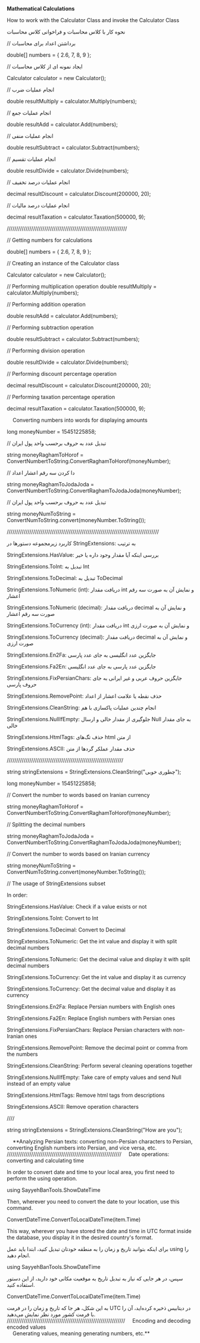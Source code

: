 ﻿**Mathematical Calculations**

How to work with the Calculator Class and invoke the Calculator Class

نحوه کار با کلاس محاسبات و فراخوانی کلاس محاسبات

// برداشتن اعداد برای محاسبات

double\[\] numbers = { 2.6, 7, 8, 9 };

// ایجاد نمونه ای از کلاس محاسبات

Calculator calculator = new Calculator();

// انجام عملیات ضرب

double resultMultiply = calculator.Multiply(numbers);

// انجام عملیات جمع

double resultAdd = calculator.Add(numbers);

// انجام عملیات منفی

double resultSubtract = calculator.Subtract(numbers);

// انجام عملیات تقسیم

double resultDivide = calculator.Divide(numbers);

// انجام عملیات درصد تخفیف

decimal resultDiscount = calculator.Discount(200000, 20);

// انجام عملیات درصد مالیات

decimal resultTaxation = calculator.Taxation(500000, 9);

////////////////////////////////////////////////////////////////

// Getting numbers for calculations

double\[\] numbers = { 2.6, 7, 8, 9 };

// Creating an instance of the Calculator class

Calculator calculator = new Calculator();

// Performing multiplication operation double resultMultiply = calculator.Multiply(numbers);

// Performing addition operation

double resultAdd = calculator.Add(numbers);

// Performing subtraction operation

double resultSubtract = calculator.Subtract(numbers);

// Performing division operation

double resultDivide = calculator.Divide(numbers);

// Performing discount percentage operation

decimal resultDiscount = calculator.Discount(200000, 20);

// Performing taxation percentage operation

decimal resultTaxation = calculator.Taxation(500000, 9);

    Converting numbers into words for displaying amounts

long moneyNumber = 15451225858;

// تبدیل عدد به حروف برحسب واحد پول ایران

string moneyRaghamToHorof = ConvertNumbertToString.ConvertRaghamToHorof(moneyNumber);

// دا کردن سه رقم اعشار اعداد

string moneyRaghamToJodaJoda = ConvertNumbertToString.ConvertRaghamToJodaJoda(moneyNumber);

// تبدیل عدد به حروف برحسب واحد پول ایران

string moneyNumToString = ConvertNumToString.convert(moneyNumber.ToString());

/////////////////////////////////////////////////////////////////////////////////

کاربرد زیرمجموعه دستورها در StringExtensions: به ترتیب

StringExtensions.HasValue: بررسی اینکه آیا مقدار وجود داره یا خیر

StringExtensions.ToInt: تبدیل به Int

StringExtensions.ToDecimal: تبدیل به ToDecimal

StringExtensions.ToNumeric (int): دریافت مقدار int و نمایش آن به صورت سه رقم اعشار

StringExtensions.ToNumeric (decimal): دریافت مقدار decimal و نمایش آن به صورت سه رقم اعشار

StringExtensions.ToCurrency (int): دریافت مقدار int و نمایش آن به صورت ارزی

StringExtensions.ToCurrency (decimal): دریافت مقدار decimal و نمایش آن به صورت ارزی

StringExtensions.En2Fa: جایگزین عدد انگلیسی به جای عدد پارسی

StringExtensions.Fa2En: جایگزین عدد پارسی به جای عدد انگلیسی

StringExtensions.FixPersianChars: جایگزین حروف عربی و غیر ایرانی به جای حروف پارسی

StringExtensions.RemovePoint: حذف نقطه یا علامت اعشار از اعداد

StringExtensions.CleanString: انجام چندین عملیات پاکسازی با هم

StringExtensions.NullIfEmpty: جلوگیری از مقدار خالی و ارسال Null به جای مقدار خالی

StringExtensions.HtmlTags: حذف تگ‌های html از متن

StringExtensions.ASCII: حذف مقدار عملکر گردها از متن

//////////////////////////////////////////////////////////////

string stringExtensions = StringExtensions.CleanString("چطوری خوبی");

long moneyNumber = 15451225858;

// Convert the number to words based on Iranian currency

string moneyRaghamToHorof = ConvertNumbertToString.ConvertRaghamToHorof(moneyNumber);

// Splitting the decimal numbers

string moneyRaghamToJodaJoda = ConvertNumbertToString.ConvertRaghamToJodaJoda(moneyNumber);

// Convert the number to words based on Iranian currency

string moneyNumToString = ConvertNumToString.convert(moneyNumber.ToString());

// The usage of StringExtensions subset

In order:

StringExtensions.HasValue: Check if a value exists or not

StringExtensions.ToInt: Convert to Int

StringExtensions.ToDecimal: Convert to Decimal

StringExtensions.ToNumeric: Get the int value and display it with split decimal numbers

StringExtensions.ToNumeric: Get the decimal value and display it with split decimal numbers

StringExtensions.ToCurrency: Get the int value and display it as currency

StringExtensions.ToCurrency: Get the decimal value and display it as currency

StringExtensions.En2Fa: Replace Persian numbers with English ones

StringExtensions.Fa2En: Replace English numbers with Persian ones

StringExtensions.FixPersianChars: Replace Persian characters with non-Iranian ones

StringExtensions.RemovePoint: Remove the decimal point or comma from the numbers

StringExtensions.CleanString: Perform several cleaning operations together

StringExtensions.NullIfEmpty: Take care of empty values and send Null instead of an empty value

StringExtensions.HtmlTags: Remove html tags from descriptions

StringExtensions.ASCII: Remove operation characters

////

string stringExtensions = StringExtensions.CleanString("How are you");

    **Analyzing Persian texts: converting non-Persian characters to Persian, converting English numbers into Persian, and vice versa, etc.  
/////////////////////////////////////////////////////////////
    Date operations: converting and calculating time  

In order to convert date and time to your local area, you first need to perform the using operation.

using SayyehBanTools.ShowDateTime

Then, wherever you need to convert the date to your location, use this command.

ConvertDateTime.ConvertToLocalDateTime(item.Time)

This way, wherever you have stored the date and time in UTC format inside the database, you display it in the desired country's format.

برای اینکه بتوانید تاریخ و زمان را به منطقه خودتان تبدیل کنید، ابتدا باید عمل using را انجام دهید.

using SayyehBanTools.ShowDateTime

سپس، در هر جایی که نیاز به تبدیل تاریخ به موقعیت مکانی خود دارید، از این دستور استفاده کنید.

ConvertDateTime.ConvertToLocalDateTime(item.Time)

به این شکل، هر جا که تاریخ و زمان را در فرمت UTC در دیتابیس ذخیره کرده‌اید، آن را با فرمت کشور مورد نظر نمایش می‌دهید.
///////////////////////////////////////////////////////////////
    Encoding and decoding encoded values  
    Generating values, meaning generating numbers, etc.**